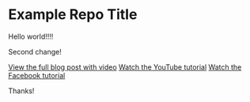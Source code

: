 # Example Repo Title
Hello world!!!! 

Second change!

[View the full blog post with video](https://kalob.io/blog/getting-started-with-github/)
[Watch the YouTube tutorial](https://www.youtube.com/watch?v=KtEMscpVh5Q)
[Watch the Facebook tutorial](https://www.facebook.com/kalob.io/videos/173177946858054/)

Thanks!
